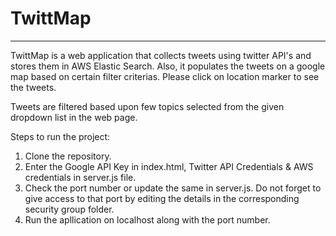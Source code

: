 # TwittMap
----

TwittMap is a web application that collects tweets using twitter API's and stores them in AWS Elastic Search. Also, it populates the tweets on a google map based on certain filter criterias. Please click on location marker to see the tweets.

Tweets are filtered based upon few topics selected from the given dropdown  list in the web page.

Steps to run the project:

1. Clone the repository.
2. Enter the Google API Key in index.html, Twitter API Credentials & AWS credentials in server.js file.
3. Check the port number or update the same in server.js. Do not forget to give access to that port by editing the details in the corresponding security group folder.
4. Run the apllication on localhost along with the port number.







